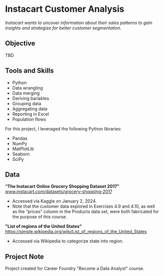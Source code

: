 # Instacart Customer Analysis
_Instacart wants to uncover information about their sales patterns to gain insights and strategize for better customer segmentation._

## Objective
TBD

## Tools and Skills
- Python
- Data wrangling
- Data merging
- Deriving bariables
- Grouping data
- Aggregating data
- Reporting in Excel
- Population flows

For this project, I leveraged the following Python libraries:
- Pandas
- NumPy
- MatPlotLib
- Seaborn
- SciPy

## Data 
**“The Instacart Online Grocery Shopping Dataset 2017”**  
www.instacart.com/datasets/grocery-shopping-2017  
- Accessed via Kaggle on January 2, 2024.  
- Note that the customer data explored in Exercises 4.9 and 4.10, as well as the “prices” column in the Products data set, were both fabricated for the purpose of this course.

**"List of regions of the United States"**  
https://simple.wikipedia.org/wiki/List_of_regions_of_the_United_States  
- Accessed via Wikipedia to categorize state into region.

## Project Note
Project created for Career Foundry "Become a Data Analyst" course.
